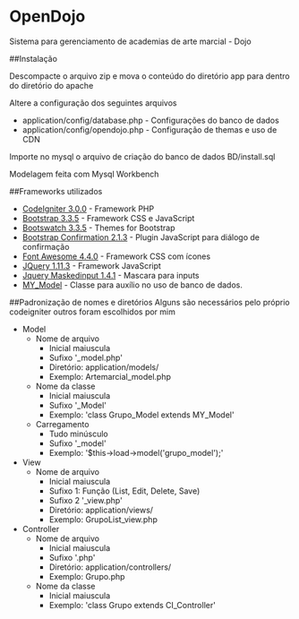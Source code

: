 # OpenDojo
Sistema para gerenciamento de academias de arte marcial - Dojo

##Instalação

Descompacte o arquivo zip e mova o conteúdo do diretório app para dentro do diretório do apache

Altere a configuração dos seguintes arquivos

* application/config/database.php - Configurações do banco de dados
* application/config/opendojo.php - Configuração de themas e uso de CDN

Importe no mysql o arquivo de criação do banco de dados BD/install.sql

Modelagem feita com Mysql Workbench

##Frameworks utilizados
* [CodeIgniter 3.0.0](http://www.codeigniter.com/) - Framework PHP
* [Bootstrap 3.3.5](http://getbootstrap.com/) - Framework CSS e JavaScript
* [Bootswatch 3.3.5](http://bootswatch.com/) - Themes for Bootstrap
* [Bootstrap Confirmation 2.1.3](https://github.com/mistic100/Bootstrap-Confirmation) - Plugin JavaScript para diálogo de confirmação
* [Font Awesome 4.4.0](http://fortawesome.github.io/Font-Awesome/) - Framework CSS com ícones
* [JQuery 1.11.3](https://jquery.com/) - Framework JavaScript
* [Jquery Maskedinput 1.4.1](https://github.com/digitalBush/jquery.maskedinput) - Mascara para inputs
* [MY_Model](https://github.com/avenirer/CodeIgniter-MY_Model) - Classe para auxílio no uso de banco de dados.


##Padronização de nomes e diretórios
Alguns são necessários pelo próprio codeigniter outros foram escolhidos por mim


* Model
  * Nome de arquivo
    * Inicial maiuscula
    * Sufixo '_model.php'
    * Diretório: application/models/
    * Exemplo: Artemarcial_model.php
  * Nome da classe
    * Inicial maiuscula
    * Sufixo '_Model'
    * Exemplo: 'class Grupo_Model extends MY_Model'
  * Carregamento
    * Tudo minúsculo
    * Sufixo '_model'
    * Exemplo: '$this->load->model('grupo_model');'
* View
  * Nome de arquivo
    * Inicial maiuscula
    * Sufixo 1: Função (List, Edit, Delete, Save)
    * Sufixo 2 '_view.php'
    * Diretório: application/views/
    * Exemplo: GrupoList_view.php
* Controller
  * Nome de arquivo
    * Inicial maiuscula
    * Sufixo '.php'
    * Diretório: application/controllers/
    * Exemplo: Grupo.php
  * Nome da classe
    * Inicial maiuscula
    * Exemplo: 'class Grupo extends CI_Controller'


